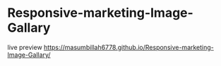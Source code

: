# Responsive-marketing-Image-Gallary
live preview
https://masumbillah6778.github.io/Responsive-marketing-Image-Gallary/
